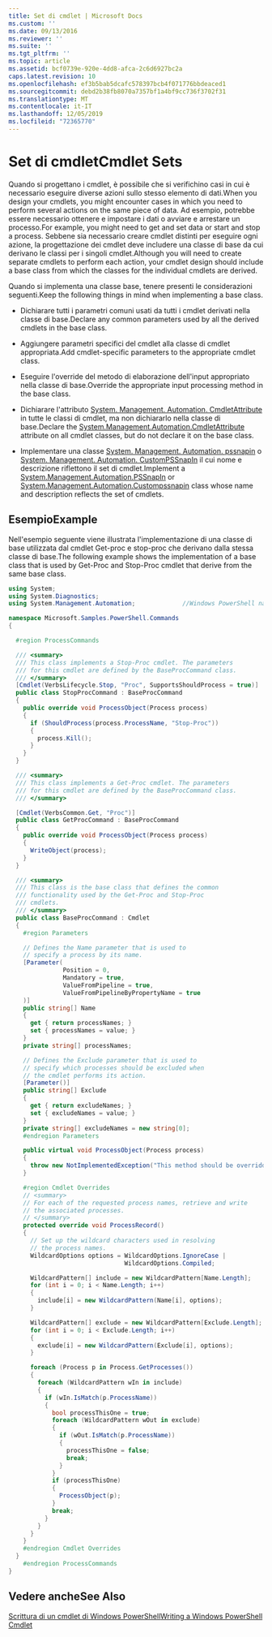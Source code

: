 ```yaml
---
title: Set di cmdlet | Microsoft Docs
ms.custom: ''
ms.date: 09/13/2016
ms.reviewer: ''
ms.suite: ''
ms.tgt_pltfrm: ''
ms.topic: article
ms.assetid: bcf0739e-920e-4dd8-afca-2c6d6927bc2a
caps.latest.revision: 10
ms.openlocfilehash: ef3b5bab5dcafc578397bcb4f071776bbdeaced1
ms.sourcegitcommit: debd2b38fb8070a7357bf1a4bf9cc736f3702f31
ms.translationtype: MT
ms.contentlocale: it-IT
ms.lasthandoff: 12/05/2019
ms.locfileid: "72365770"
---
```

# <a name="cmdlet-sets"></a><span data-ttu-id="7387a-102">Set di cmdlet</span><span class="sxs-lookup"><span data-stu-id="7387a-102">Cmdlet Sets</span></span>

<span data-ttu-id="7387a-103">Quando si progettano i cmdlet, è possibile che si verifichino casi in cui è necessario eseguire diverse azioni sullo stesso elemento di dati.</span><span class="sxs-lookup"><span data-stu-id="7387a-103">When you design your cmdlets, you might encounter cases in which you need to perform several actions on the same piece of data.</span></span> <span data-ttu-id="7387a-104">Ad esempio, potrebbe essere necessario ottenere e impostare i dati o avviare e arrestare un processo.</span><span class="sxs-lookup"><span data-stu-id="7387a-104">For example, you might need to get and set data or start and stop a process.</span></span> <span data-ttu-id="7387a-105">Sebbene sia necessario creare cmdlet distinti per eseguire ogni azione, la progettazione dei cmdlet deve includere una classe di base da cui derivano le classi per i singoli cmdlet.</span><span class="sxs-lookup"><span data-stu-id="7387a-105">Although you will need to create separate cmdlets to perform each action, your cmdlet design should include a base class from which the classes for the individual cmdlets are derived.</span></span>

<span data-ttu-id="7387a-106">Quando si implementa una classe base, tenere presenti le considerazioni seguenti.</span><span class="sxs-lookup"><span data-stu-id="7387a-106">Keep the following things in mind when implementing a base class.</span></span>

- <span data-ttu-id="7387a-107">Dichiarare tutti i parametri comuni usati da tutti i cmdlet derivati nella classe di base.</span><span class="sxs-lookup"><span data-stu-id="7387a-107">Declare any common parameters used by all the derived cmdlets in the base class.</span></span>

- <span data-ttu-id="7387a-108">Aggiungere parametri specifici del cmdlet alla classe di cmdlet appropriata.</span><span class="sxs-lookup"><span data-stu-id="7387a-108">Add cmdlet-specific parameters to the appropriate cmdlet class.</span></span>

- <span data-ttu-id="7387a-109">Eseguire l'override del metodo di elaborazione dell'input appropriato nella classe di base.</span><span class="sxs-lookup"><span data-stu-id="7387a-109">Override the appropriate input processing method in the base class.</span></span>

- <span data-ttu-id="7387a-110">Dichiarare l'attributo [System. Management. Automation. CmdletAttribute](/dotnet/api/System.Management.Automation.CmdletAttribute) in tutte le classi di cmdlet, ma non dichiararlo nella classe di base.</span><span class="sxs-lookup"><span data-stu-id="7387a-110">Declare the [System.Management.Automation.CmdletAttribute](/dotnet/api/System.Management.Automation.CmdletAttribute) attribute on all cmdlet classes, but do not declare it on the base class.</span></span>

- <span data-ttu-id="7387a-111">Implementare una classe [System. Management. Automation. pssnapin](/dotnet/api/System.Management.Automation.PSSnapIn) o [System. Management. Automation. CustomPSSnapIn](/dotnet/api/System.Management.Automation.CustomPSSnapIn) il cui nome e descrizione riflettono il set di cmdlet.</span><span class="sxs-lookup"><span data-stu-id="7387a-111">Implement a [System.Management.Automation.PSSnapIn](/dotnet/api/System.Management.Automation.PSSnapIn) or [System.Management.Automation.Custompssnapin](/dotnet/api/System.Management.Automation.CustomPSSnapIn) class whose name and description reflects the set of cmdlets.</span></span>

## <a name="example"></a><span data-ttu-id="7387a-112">Esempio</span><span class="sxs-lookup"><span data-stu-id="7387a-112">Example</span></span>

<span data-ttu-id="7387a-113">Nell'esempio seguente viene illustrata l'implementazione di una classe di base utilizzata dal cmdlet Get-proc e stop-proc che derivano dalla stessa classe di base.</span><span class="sxs-lookup"><span data-stu-id="7387a-113">The following example shows the implementation of a base class that is used by Get-Proc and Stop-Proc cmdlet that derive from the same base class.</span></span>

```csharp
using System;
using System.Diagnostics;
using System.Management.Automation;             //Windows PowerShell namespace.

namespace Microsoft.Samples.PowerShell.Commands
{

  #region ProcessCommands

  /// <summary>
  /// This class implements a Stop-Proc cmdlet. The parameters
  /// for this cmdlet are defined by the BaseProcCommand class.
  /// </summary>
  [Cmdlet(VerbsLifecycle.Stop, "Proc", SupportsShouldProcess = true)]
  public class StopProcCommand : BaseProcCommand
  {
    public override void ProcessObject(Process process)
    {
      if (ShouldProcess(process.ProcessName, "Stop-Proc"))
      {
        process.Kill();
      }
    }
  }

  /// <summary>
  /// This class implements a Get-Proc cmdlet. The parameters
  /// for this cmdlet are defined by the BaseProcCommand class.
  /// </summary>

  [Cmdlet(VerbsCommon.Get, "Proc")]
  public class GetProcCommand : BaseProcCommand
  {
    public override void ProcessObject(Process process)
    {
      WriteObject(process);
    }
  }

  /// <summary>
  /// This class is the base class that defines the common
  /// functionality used by the Get-Proc and Stop-Proc
  /// cmdlets.
  /// </summary>
  public class BaseProcCommand : Cmdlet
  {
    #region Parameters

    // Defines the Name parameter that is used to
    // specify a process by its name.
    [Parameter(
               Position = 0,
               Mandatory = true,
               ValueFromPipeline = true,
               ValueFromPipelineByPropertyName = true
    )]
    public string[] Name
    {
      get { return processNames; }
      set { processNames = value; }
    }
    private string[] processNames;

    // Defines the Exclude parameter that is used to
    // specify which processes should be excluded when
    // the cmdlet performs its action.
    [Parameter()]
    public string[] Exclude
    {
      get { return excludeNames; }
      set { excludeNames = value; }
    }
    private string[] excludeNames = new string[0];
    #endregion Parameters

    public virtual void ProcessObject(Process process)
    {
      throw new NotImplementedException("This method should be overridden.");
    }

    #region Cmdlet Overrides
    // <summary>
    // For each of the requested process names, retrieve and write
    // the associated processes.
    // </summary>
    protected override void ProcessRecord()
    {
      // Set up the wildcard characters used in resolving
      // the process names.
      WildcardOptions options = WildcardOptions.IgnoreCase |
                                WildcardOptions.Compiled;

      WildcardPattern[] include = new WildcardPattern[Name.Length];
      for (int i = 0; i < Name.Length; i++)
      {
        include[i] = new WildcardPattern(Name[i], options);
      }

      WildcardPattern[] exclude = new WildcardPattern[Exclude.Length];
      for (int i = 0; i < Exclude.Length; i++)
      {
        exclude[i] = new WildcardPattern(Exclude[i], options);
      }

      foreach (Process p in Process.GetProcesses())
      {
        foreach (WildcardPattern wIn in include)
        {
          if (wIn.IsMatch(p.ProcessName))
          {
            bool processThisOne = true;
            foreach (WildcardPattern wOut in exclude)
            {
              if (wOut.IsMatch(p.ProcessName))
              {
                processThisOne = false;
                break;
              }
            }
            if (processThisOne)
            {
              ProcessObject(p);
            }
            break;
          }
        }
      }
    }
    #endregion Cmdlet Overrides
  }
    #endregion ProcessCommands
}
```

## <a name="see-also"></a><span data-ttu-id="7387a-114">Vedere anche</span><span class="sxs-lookup"><span data-stu-id="7387a-114">See Also</span></span>

[<span data-ttu-id="7387a-115">Scrittura di un cmdlet di Windows PowerShell</span><span class="sxs-lookup"><span data-stu-id="7387a-115">Writing a Windows PowerShell Cmdlet</span></span>](./writing-a-windows-powershell-cmdlet.md)
